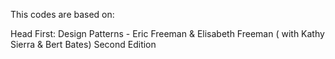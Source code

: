 This codes are based on: 

Head First: Design Patterns - Eric Freeman & Elisabeth Freeman ( with Kathy Sierra & Bert Bates)
Second Edition